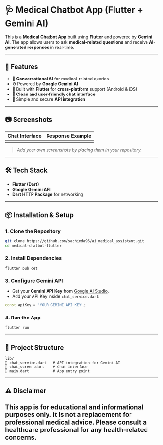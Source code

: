 # 🩺 Medical Chatbot App (Flutter + Gemini AI)

This is a **Medical Chatbot App** built using **Flutter** and powered by **Gemini AI**. The app allows users to ask **medical-related questions** and receive **AI-generated responses** in real-time.

---

## 🚀 Features

- 💬 **Conversational AI** for medical-related queries
- ⚙️ Powered by **Google Gemini AI**
- 📱 Built with **Flutter** for **cross-platform** support (Android & iOS)
- 🎨 **Clean and user-friendly chat interface**
- 🔐 Simple and secure **API integration**

---

## 📷 Screenshots

| Chat Interface | Response Example |
| -------------- | ---------------- |
|                |                  |

> *Add your own screenshots by placing them in your repository.*

---

## 🛠️ Tech Stack

- **Flutter (Dart)**
- **Google Gemini API**
- **Dart HTTP Package** for networking

---

## 📦 Installation & Setup

### 1. Clone the Repository

```bash
git clone https://github.com/sachinda96/ai_medical_assistant.git
cd medical-chatbot-flutter
```

### 2. Install Dependencies

```bash
flutter pub get
```

### 3. Configure Gemini API

- Get your **Gemini API Key** from [Google AI Studio](https://aistudio.google.com/app/apikey).
- Add your API Key inside `chat_service.dart`:

```dart
const apiKey = 'YOUR_GEMINI_API_KEY';
```

### 4. Run the App

```bash
flutter run
```

---

## 📂 Project Structure

```
lib/
🔗 chat_service.dart   # API integration for Gemini AI
🔗 chat_screen.dart    # Chat interface
🔗 main.dart           # App entry point
```

---

## ⚠️ Disclaimer

This app is for **educational and informational purposes only**.
It is **not a replacement for professional medical advice**.
Please consult a healthcare professional for any health-related concerns.
---

